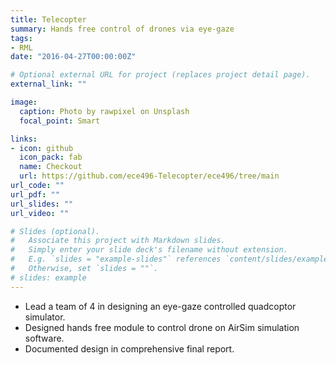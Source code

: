 ```yaml
---
title: Telecopter
summary: Hands free control of drones via eye-gaze
tags:
- RML
date: "2016-04-27T00:00:00Z"

# Optional external URL for project (replaces project detail page).
external_link: ""

image:
  caption: Photo by rawpixel on Unsplash
  focal_point: Smart

links:
- icon: github
  icon_pack: fab
  name: Checkout
  url: https://github.com/ece496-Telecopter/ece496/tree/main
url_code: ""
url_pdf: ""
url_slides: ""
url_video: ""

# Slides (optional).
#   Associate this project with Markdown slides.
#   Simply enter your slide deck's filename without extension.
#   E.g. `slides = "example-slides"` references `content/slides/example-slides.md`.
#   Otherwise, set `slides = ""`.
# slides: example
---
```


* Lead a team of 4 in designing an eye-gaze controlled quadcoptor simulator.
* Designed hands free module to control drone on AirSim simulation software.
* Documented design in comprehensive final report. 